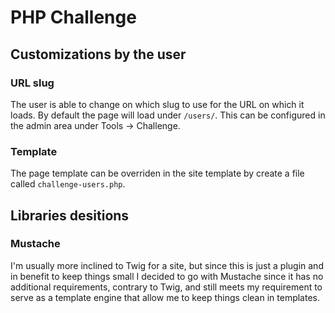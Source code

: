 # PHP Challenge

## Customizations by the user

### URL slug
The user is able to change on which slug to use for the URL on which it loads.
By default the page will load under `/users/`.
This can be configured in the admin area under Tools -> Challenge.

### Template
The page template can be overriden in the site template by create a file called `challenge-users.php`.

## Libraries desitions

### Mustache
I'm usually more inclined to Twig for a site, but since this is just a plugin and in benefit to keep things small I decided to go with Mustache since it has no additional requirements, contrary to Twig, and still meets my requirement to serve as a template engine that allow me to keep things clean in templates.